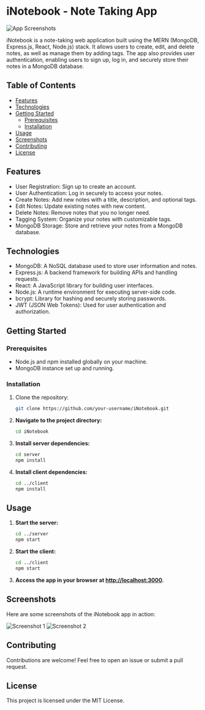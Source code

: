 

# iNotebook - Note Taking App

![App Screenshots](screenshots.png)

iNotebook is a note-taking web application built using the MERN (MongoDB, Express.js, React, Node.js) stack. It allows users to create, edit, and delete notes, as well as manage them by adding tags. The app also provides user authentication, enabling users to sign up, log in, and securely store their notes in a MongoDB database.

## Table of Contents

- [Features](#features)
- [Technologies](#technologies)
- [Getting Started](#getting-started)
  - [Prerequisites](#prerequisites)
  - [Installation](#installation)
- [Usage](#usage)
- [Screenshots](#screenshots)
- [Contributing](#contributing)
- [License](#license)

## Features

- User Registration: Sign up to create an account.
- User Authentication: Log in securely to access your notes.
- Create Notes: Add new notes with a title, description, and optional tags.
- Edit Notes: Update existing notes with new content.
- Delete Notes: Remove notes that you no longer need.
- Tagging System: Organize your notes with customizable tags.
- MongoDB Storage: Store and retrieve your notes from a MongoDB database.

## Technologies

- MongoDB: A NoSQL database used to store user information and notes.
- Express.js: A backend framework for building APIs and handling requests.
- React: A JavaScript library for building user interfaces.
- Node.js: A runtime environment for executing server-side code.
- bcrypt: Library for hashing and securely storing passwords.
- JWT (JSON Web Tokens): Used for user authentication and authorization.

## Getting Started

### Prerequisites

- Node.js and npm installed globally on your machine.
- MongoDB instance set up and running.

### Installation

1. Clone the repository:

   ```sh
   git clone https://github.com/your-username/iNotebook.git
   
2. **Navigate to the project directory:**

    ```sh
    cd iNotebook
    ```

3. **Install server dependencies:**

    ```sh
    cd server
    npm install
    ```

3. **Install client dependencies:**

    ```sh
    cd ../client
    npm install
    ```

## Usage

1. **Start the server:**

    ```sh
    cd ../server
    npm start
    ```

2. **Start the client:**

    ```sh
    cd ../client
    npm start
    ```

3. **Access the app in your browser at [http://localhost:3000](http://localhost:3000).**

## Screenshots

Here are some screenshots of the iNotebook app in action:

![Screenshot 1](screenshots/screenshot1.png)
![Screenshot 2](screenshots/screenshot2.png)
<!-- Add more screenshots as needed -->

## Contributing

Contributions are welcome! Feel free to open an issue or submit a pull request.

## License

This project is licensed under the MIT License.
